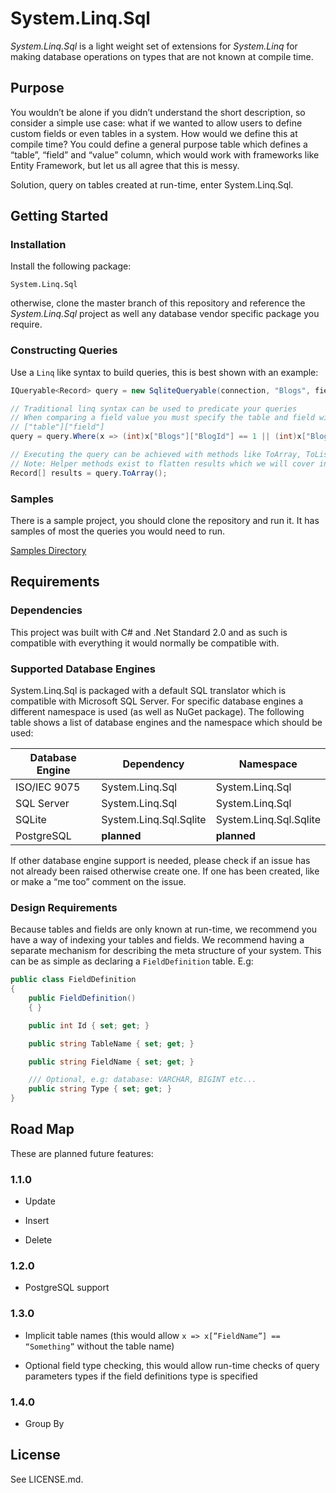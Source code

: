 System.Linq.Sql
===============

*System.Linq.Sql* is a light weight set of extensions for *System.Linq* for
making database operations on types that are not known at compile time.

Purpose
-------

You wouldn’t be alone if you didn’t understand the short description, so
consider a simple use case: what if we wanted to allow users to define custom
fields or even tables in a system. How would we define this at compile time? You
could define a general purpose table which defines a “table”, “field” and
“value” column, which would work with frameworks like Entity Framework, but let
us all agree that this is messy.

Solution, query on tables created at run-time, enter System.Linq.Sql.

Getting Started
---------------

### Installation

Install the following package:

~~~~~~~~~~~~~~~~~~~~~~~~~~~~~~~~~~~~~~~~~~~~~~~~~~~~~~~~~~~~~~~~~~~~~~~~~~~~~~~~
System.Linq.Sql
~~~~~~~~~~~~~~~~~~~~~~~~~~~~~~~~~~~~~~~~~~~~~~~~~~~~~~~~~~~~~~~~~~~~~~~~~~~~~~~~

otherwise, clone the master branch of this repository and reference the
*System.Linq.Sql* project as well any database vendor specific package you
require.

### Constructing Queries

Use a `Linq` like syntax to build queries, this is best shown with an example:

~~~~~~~~~~~~~~~~~~~~~~~~~~~~~~~~~~~~~~~~~~~~~~~~~~~~~~~~~~~~~~~~~~~~~~~~~~~~~ c#
IQueryable<Record> query = new SqliteQueryable(connection, "Blogs", fields);

// Traditional linq syntax can be used to predicate your queries
// When comparing a field value you must specify the table and field with this square bracket style:
// ["table"]["field"]
query = query.Where(x => (int)x["Blogs"]["BlogId"] == 1 || (int)x["Blogs"]["BlogId"] == 2);

// Executing the query can be achieved with methods like ToArray, ToList, FirstOrDefault etc.
// Note: Helper methods exist to flatten results which we will cover in other samples
Record[] results = query.ToArray();
~~~~~~~~~~~~~~~~~~~~~~~~~~~~~~~~~~~~~~~~~~~~~~~~~~~~~~~~~~~~~~~~~~~~~~~~~~~~~~~~

### Samples

There is a sample project, you should clone the repository and run it. It has
samples of most the queries you would need to run.

[Samples
Directory](https://github.com/buzzytom/System.Linq.Sql/tree/master/src/LinqSql.Samples)

Requirements
------------

### Dependencies

This project was built with C\# and .Net Standard 2.0 and as such is compatible
with everything it would normally be compatible with.

### Supported Database Engines

System.Linq.Sql is packaged with a default SQL translator which is compatible
with Microsoft SQL Server. For specific database engines a different namespace
is used (as well as NuGet package). The following table shows a list of database
engines and the namespace which should be used:

| Database Engine | Dependency             | Namespace              |
|-----------------|------------------------|------------------------|
| ISO/IEC 9075    | System.Linq.Sql        | System.Linq.Sql        |
| SQL Server      | System.Linq.Sql        | System.Linq.Sql        |
| SQLite          | System.Linq.Sql.Sqlite | System.Linq.Sql.Sqlite |
| PostgreSQL      | **planned**            | **planned**            |

If other database engine support is needed, please check if an issue has not
already been raised otherwise create one. If one has been created, like or make
a “me too” comment on the issue.

### Design Requirements

Because tables and fields are only known at run-time, we recommend you have a
way of indexing your tables and fields. We recommend having a separate mechanism
for describing the meta structure of your system. This can be as simple as
declaring a `FieldDefinition` table. E.g:

~~~~~~~~~~~~~~~~~~~~~~~~~~~~~~~~~~~~~~~~~~~~~~~~~~~~~~~~~~~~~~~~~~~~~~~~~~~~~ c#
public class FieldDefinition
{
    public FieldDefinition()
    { }

    public int Id { set; get; }

    public string TableName { set; get; }

    public string FieldName { set; get; }

    /// Optional, e.g: database: VARCHAR, BIGINT etc...
    public string Type { set; get; }
}
~~~~~~~~~~~~~~~~~~~~~~~~~~~~~~~~~~~~~~~~~~~~~~~~~~~~~~~~~~~~~~~~~~~~~~~~~~~~~~~~

Road Map
--------

These are planned future features:

### 1.1.0

-   Update

-   Insert

-   Delete

### 1.2.0

-   PostgreSQL support

### 1.3.0

-   Implicit table names (this would allow `x => x[”FieldName”] == “Something”`
    without the table name)

-   Optional field type checking, this would allow run-time checks of query
    parameters types if the field definitions type is specified

### 1.4.0

-   Group By

License
-------

See LICENSE.md.
